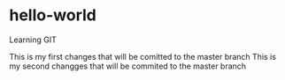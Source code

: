 # hello-world
Learning GIT

This is my first changes that will be comitted to the master branch
This is my second changges that will be commited to the master branch
